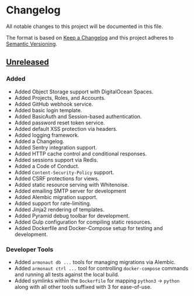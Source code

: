# Changelog

All notable changes to this project will be documented in this file.

The format is based on [Keep a Changelog](http://keepachangelog.com/en/1.0.0/)
and this project adheres to [Semantic Versioning](http://semver.org/spec/v2.0.0.html).

## [Unreleased]

### Added

- Added Object Storage support with DigitalOcean Spaces.
- Added Projects, Roles, and Accounts.
- Added GitHub webhook service.
- Added basic login template.
- Added BasicAuth and Session-based authentication.
- Added password reset token service.
- Added default XSS protection via headers.
- Added logging framework.
- Added a Changelog.
- Added Sentry integration support.
- Added HTTP cache control and conditional responses.
- Added sessions support via Redis.
- Added a Code of Conduct.
- Added `Content-Security-Policy` support.
- Added CSRF protections for views.
- Added static resource serving with Whitenoise.
- Added emailing SMTP server for development
- Added Alembic migration support.
- Added support for rate-limiting.
- Added Jinja2 rendering of templates.
- Added Pyramid debug toolbar for development.
- Added Gulp configuration for compiling static resources.
- Added Dockerfile and Docker-Compose setup for testing and development.

### Developer Tools

- Added `armonaut db ...` tools for managing migrations via Alembic.
- Added `armonaut ctrl ...` tool for controlling `docker-compose` commands and
  running all tests against the local build.
- Added symlinks within the `Dockerfile` for mapping `python3` -> `python` along
  with all other tools suffixed with 3 for ease-of-use.

[Unreleased]: https://github.com/SethMichaelLarson/Armonaut/compare/0d5db69a6fe58fcf21caef3b3ee89777796aaa6d...HEAD
